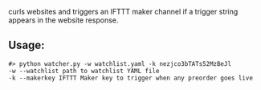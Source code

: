 curls websites and triggers an IFTTT maker channel if a trigger string appears in the website response.
## Usage:
```
#> python watcher.py -w watchlist.yaml -k nezjco3bTATs52MzBeJl
-w --watchlist path to watchlist YAML file
-k --makerkey IFTTT Maker key to trigger when any preorder goes live
```

